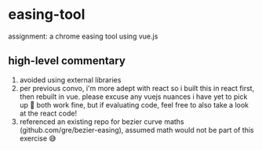 # easing-tool

assignment: a chrome easing tool using vue.js

## high-level commentary

1. avoided using external libraries
2. per previous convo, i'm more adept with react so i built this in react first, then rebuilt in vue. please excuse any vuejs nuances i have yet to pick up 🙏 both work fine, but if evaluating code, feel free to also take a look at the react code!
3. referenced an existing repo for bezier curve maths (github.com/gre/bezier-easing), assumed math would not be part of this exercise 😅
